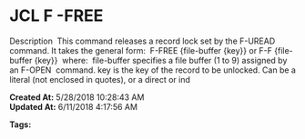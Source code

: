 # JCL F -FREE

Description  This command releases a record lock set by the F-UREAD command. It takes the general form:  F-FREE {file-buffer {key}} or F-F {file-buffer {key}}  where:  file-buffer specifies a file buffer (1 to 9) assigned by an F-OPEN  command. key is the key of the record to be unlocked. Can be a literal (not enclosed in quotes), or a direct or ind  

**Created At:** 5/28/2018 10:28:43 AM  
**Updated At:** 6/11/2018 4:17:56 AM  

**Tags:**
<badge text='unlock' vertical='middle' />
<badge text='buffer' vertical='middle' />
<badge text='free' vertical='middle' />
<badge text='jcl' vertical='middle' />
